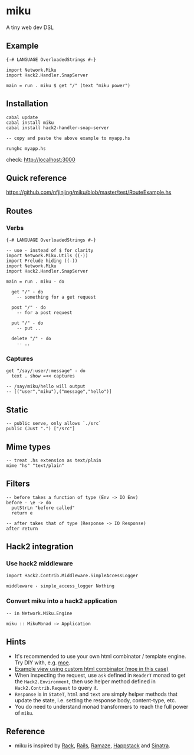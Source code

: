 # miku

A tiny web dev DSL

## Example

    {-# LANGUAGE OverloadedStrings #-}

    import Network.Miku
    import Hack2.Handler.SnapServer

    main = run . miku $ get "/" (text "miku power")


## Installation

    cabal update
    cabal install miku
    cabal install hack2-handler-snap-server

    -- copy and paste the above example to myapp.hs

    runghc myapp.hs

check: <http://localhost:3000>

## Quick reference

<https://github.com/nfjinjing/miku/blob/master/test/RouteExample.hs>


## Routes

### Verbs

    {-# LANGUAGE OverloadedStrings #-}

    -- use - instead of $ for clarity
    import Network.Miku.Utils ((-))
    import Prelude hiding ((-))
    import Network.Miku
    import Hack2.Handler.SnapServer

    main = run . miku - do

      get "/" - do
        -- something for a get request

      post "/" - do
        -- for a post request

      put "/" - do
        -- put ..

      delete "/" - do
        -- ..

### Captures

    get "/say/:user/:message" - do
      text . show =<< captures

    -- /say/miku/hello will output
    -- [("user","miku"),("message","hello")]


## Static

    -- public serve, only allows `./src`
    public (Just ".") ["/src"]

## Mime types

    -- treat .hs extension as text/plain
    mime "hs" "text/plain"

## Filters

    -- before takes a function of type (Env -> IO Env)
    before - \e -> do
      putStrLn "before called"
      return e

    -- after takes that of type (Response -> IO Response)
    after return

## Hack2 integration

### Use hack2 middleware

    import Hack2.Contrib.Middleware.SimpleAccessLogger

    middleware - simple_access_logger Nothing

### Convert miku into a hack2 application

    -- in Network.Miku.Engine

    miku :: MikuMonad -> Application


## Hints

* It's recommended to use your own html combinator / template engine. Try DIY with, e.g. [moe](http://github.com/nfjinjing/moe).
* [Example view using custom html combinator (moe in this case)](http://github.com/nfjinjing/miku/blob/master/src/test/HTMLUsingMoe.hs)
* When inspecting the request, use `ask` defined in `ReaderT` monad to get the `Hack2.Environment`, then use helper method defined in `Hack2.Contrib.Request` to query it.
* `Response` is in `StateT`, `html` and `text` are simply helper methods that update the state, i.e. setting the response body, content-type, etc.
* You do need to understand monad transformers to reach the full power of `miku`.

## Reference

* miku is inspired by [Rack](http://rack.rubyforge.org), [Rails](http://rubyonrails.org), [Ramaze](http://ramaze.net), [Happstack](http://happstack.com/) and [Sinatra](http://www.sinatrarb.com/).
